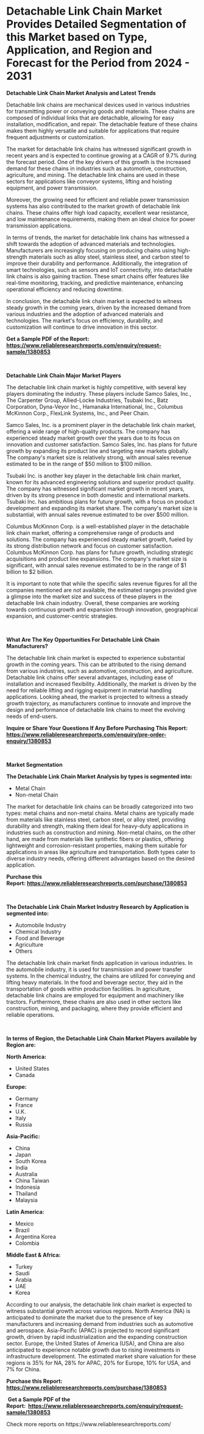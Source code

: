<p><h1>Detachable Link Chain Market Provides Detailed Segmentation of this Market based on Type, Application, and Region and Forecast for the Period from 2024 - 2031</h1></p><p><strong>Detachable Link Chain Market Analysis and Latest Trends</strong></p>
<p><p>Detachable link chains are mechanical devices used in various industries for transmitting power or conveying goods and materials. These chains are composed of individual links that are detachable, allowing for easy installation, modification, and repair. The detachable feature of these chains makes them highly versatile and suitable for applications that require frequent adjustments or customization.</p><p>The market for detachable link chains has witnessed significant growth in recent years and is expected to continue growing at a CAGR of 9.7% during the forecast period. One of the key drivers of this growth is the increased demand for these chains in industries such as automotive, construction, agriculture, and mining. The detachable link chains are used in these sectors for applications like conveyor systems, lifting and hoisting equipment, and power transmission.</p><p>Moreover, the growing need for efficient and reliable power transmission systems has also contributed to the market growth of detachable link chains. These chains offer high load capacity, excellent wear resistance, and low maintenance requirements, making them an ideal choice for power transmission applications.</p><p>In terms of trends, the market for detachable link chains has witnessed a shift towards the adoption of advanced materials and technologies. Manufacturers are increasingly focusing on producing chains using high-strength materials such as alloy steel, stainless steel, and carbon steel to improve their durability and performance. Additionally, the integration of smart technologies, such as sensors and IoT connectivity, into detachable link chains is also gaining traction. These smart chains offer features like real-time monitoring, tracking, and predictive maintenance, enhancing operational efficiency and reducing downtime.</p><p>In conclusion, the detachable link chain market is expected to witness steady growth in the coming years, driven by the increased demand from various industries and the adoption of advanced materials and technologies. The market's focus on efficiency, durability, and customization will continue to drive innovation in this sector.</p></p>
<p><strong>Get a Sample PDF of the Report:&nbsp; <a href="https://www.reliableresearchreports.com/enquiry/request-sample/1380853">https://www.reliableresearchreports.com/enquiry/request-sample/1380853</a></strong></p>
<p>&nbsp;</p>
<p><strong>Detachable Link Chain Major Market Players</strong></p>
<p><p>The detachable link chain market is highly competitive, with several key players dominating the industry. These players include Samco Sales, Inc., The Carpenter Group, Allied-Locke Industries, Tsubaki Inc., Batz Corporation, Dyna-Veyor Inc., Hamanaka International, Inc., Columbus McKinnon Corp., FlexLink Systems, Inc., and Peer Chain. </p><p>Samco Sales, Inc. is a prominent player in the detachable link chain market, offering a wide range of high-quality products. The company has experienced steady market growth over the years due to its focus on innovation and customer satisfaction. Samco Sales, Inc. has plans for future growth by expanding its product line and targeting new markets globally. The company's market size is relatively strong, with annual sales revenue estimated to be in the range of $50 million to $100 million.</p><p>Tsubaki Inc. is another key player in the detachable link chain market, known for its advanced engineering solutions and superior product quality. The company has witnessed significant market growth in recent years, driven by its strong presence in both domestic and international markets. Tsubaki Inc. has ambitious plans for future growth, with a focus on product development and expanding its market share. The company's market size is substantial, with annual sales revenue estimated to be over $500 million.</p><p>Columbus McKinnon Corp. is a well-established player in the detachable link chain market, offering a comprehensive range of products and solutions. The company has experienced steady market growth, fueled by its strong distribution network and focus on customer satisfaction. Columbus McKinnon Corp. has plans for future growth, including strategic acquisitions and product line expansions. The company's market size is significant, with annual sales revenue estimated to be in the range of $1 billion to $2 billion.</p><p>It is important to note that while the specific sales revenue figures for all the companies mentioned are not available, the estimated ranges provided give a glimpse into the market size and success of these players in the detachable link chain industry. Overall, these companies are working towards continuous growth and expansion through innovation, geographical expansion, and customer-centric strategies.</p></p>
<p>&nbsp;</p>
<p><strong>What Are The Key Opportunities For Detachable Link Chain Manufacturers?</strong></p>
<p><p>The detachable link chain market is expected to experience substantial growth in the coming years. This can be attributed to the rising demand from various industries, such as automotive, construction, and agriculture. Detachable link chains offer several advantages, including ease of installation and increased flexibility. Additionally, the market is driven by the need for reliable lifting and rigging equipment in material handling applications. Looking ahead, the market is projected to witness a steady growth trajectory, as manufacturers continue to innovate and improve the design and performance of detachable link chains to meet the evolving needs of end-users.</p></p>
<p><strong>Inquire or Share Your Questions If Any Before Purchasing This Report: <a href="https://www.reliableresearchreports.com/enquiry/pre-order-enquiry/1380853">https://www.reliableresearchreports.com/enquiry/pre-order-enquiry/1380853</a></strong></p>
<p>&nbsp;</p>
<p><strong>Market Segmentation</strong></p>
<p><strong>The Detachable Link Chain Market Analysis by types is segmented into:</strong></p>
<p><ul><li>Metal Chain</li><li>Non-metal Chain</li></ul></p>
<p><p>The market for detachable link chains can be broadly categorized into two types: metal chains and non-metal chains. Metal chains are typically made from materials like stainless steel, carbon steel, or alloy steel, providing durability and strength, making them ideal for heavy-duty applications in industries such as construction and mining. Non-metal chains, on the other hand, are made from materials like synthetic fibers or plastics, offering lightweight and corrosion-resistant properties, making them suitable for applications in areas like agriculture and transportation. Both types cater to diverse industry needs, offering different advantages based on the desired application.</p></p>
<p><strong>Purchase this Report:&nbsp;<a href="https://www.reliableresearchreports.com/purchase/1380853">https://www.reliableresearchreports.com/purchase/1380853</a></strong></p>
<p>&nbsp;</p>
<p><strong>The Detachable Link Chain Market Industry Research by Application is segmented into:</strong></p>
<p><ul><li>Automobile Industry</li><li>Chemical Industry</li><li>Food and Beverage</li><li>Agriculture</li><li>Others</li></ul></p>
<p><p>The detachable link chain market finds application in various industries. In the automobile industry, it is used for transmission and power transfer systems. In the chemical industry, the chains are utilized for conveying and lifting heavy materials. In the food and beverage sector, they aid in the transportation of goods within production facilities. In agriculture, detachable link chains are employed for equipment and machinery like tractors. Furthermore, these chains are also used in other sectors like construction, mining, and packaging, where they provide efficient and reliable operations.</p></p>
<p>&nbsp;</p>
<p><strong>In terms of Region, the Detachable Link Chain Market Players available by Region are:</strong></p>
<p>
    <p> <strong> North America: </strong>
        <ul>
            <li>United States</li>
            <li>Canada</li>
        </ul>
        </p> 
    <p> <strong> Europe: </strong>
        <ul>
            <li>Germany</li>
            <li>France</li>
            <li>U.K.</li>
            <li>Italy</li>
            <li>Russia</li>
        </ul>
        </p> 
    <p> <strong> Asia-Pacific: </strong>
        <ul>
            <li>China</li>
            <li>Japan</li>
            <li>South Korea</li>
            <li>India</li>
            <li>Australia</li>
            <li>China Taiwan</li>
            <li>Indonesia</li>
            <li>Thailand</li>
            <li>Malaysia</li>
        </ul>
        </p> 
    <p> <strong> Latin America: </strong>
        <ul>
            <li>Mexico</li>
            <li>Brazil</li>
            <li>Argentina Korea</li>
            <li>Colombia</li>
        </ul>
        </p> 
    <p> <strong> Middle East & Africa: </strong>
        <ul>
            <li>Turkey</li>
            <li>Saudi</li>
            <li>Arabia</li>
            <li>UAE</li>
            <li>Korea</li>
        </ul>
    </p>
    </p>
<p><p>According to our analysis, the detachable link chain market is expected to witness substantial growth across various regions. North America (NA) is anticipated to dominate the market due to the presence of key manufacturers and increasing demand from industries such as automotive and aerospace. Asia-Pacific (APAC) is projected to record significant growth, driven by rapid industrialization and the expanding construction sector. Europe, the United States of America (USA), and China are also anticipated to experience notable growth due to rising investments in infrastructure development. The estimated market share valuation for these regions is 35% for NA, 28% for APAC, 20% for Europe, 10% for USA, and 7% for China.</p></p>
<p><strong>Purchase this Report: <a href="https://www.reliableresearchreports.com/purchase/1380853">https://www.reliableresearchreports.com/purchase/1380853</a></strong></p>
<p>&nbsp;<strong>Get a Sample PDF of the Report:&nbsp;&nbsp;<a href="https://www.reliableresearchreports.com/enquiry/request-sample/1380853">https://www.reliableresearchreports.com/enquiry/request-sample/1380853</a></strong></p>
<p><strong></strong></p>
<p>Check more reports on https://www.reliableresearchreports.com/</p>
